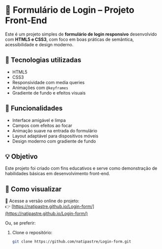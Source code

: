 # 📄 Formulário de Login – Projeto Front-End

Este é um projeto simples de **formulário de login responsivo** desenvolvido com **HTML5 e CSS3**, com foco em boas práticas de semântica, acessibilidade e design moderno.

## 🧩 Tecnologias utilizadas

- HTML5  
- CSS3  
- Responsividade com media queries  
- Animações com `@keyframes`  
- Gradiente de fundo e efeitos visuais

## 🎨 Funcionalidades

- Interface amigável e limpa  
- Campos com efeitos ao focar  
- Animação suave na entrada do formulário  
- Layout adaptável para dispositivos móveis  
- Design moderno com gradiente de fundo

## 💡 Objetivo

Este projeto foi criado com fins educativos e serve como demonstração de habilidades básicas em desenvolvimento front-end. 

## 🚀 Como visualizar

🔗 Acesse a versão online do projeto:  
👉 [https://natipastre.github.io/Login-form/](https://natipastre.github.io/Login-form/)

Ou, se preferir:

1. Clone o repositório:
   ```bash
   git clone https://github.com/natipastre/Login-form.git
